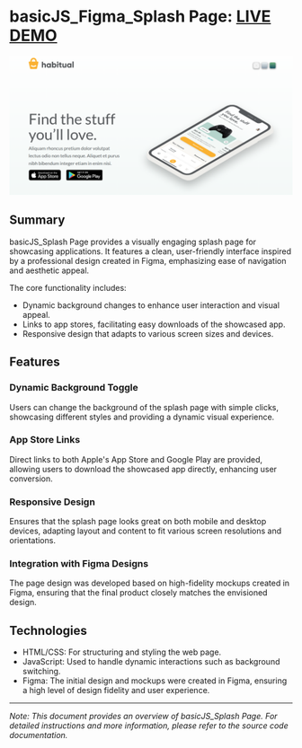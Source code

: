 # basicJS_Figma_Splash Page: [LIVE DEMO](https://shcoobz.github.io/basicJS_figma_splash-page/)

![basicJS_Figma_Splash Page](img/basicJS_figma_splash-page.png)

## Summary

basicJS_Splash Page provides a visually engaging splash page for showcasing applications. It features a clean, user-friendly interface inspired by a professional design created in Figma, emphasizing ease of navigation and aesthetic appeal.

The core functionality includes:

- Dynamic background changes to enhance user interaction and visual appeal.
- Links to app stores, facilitating easy downloads of the showcased app.
- Responsive design that adapts to various screen sizes and devices.

## Features

### Dynamic Background Toggle

Users can change the background of the splash page with simple clicks, showcasing different styles and providing a dynamic visual experience.

### App Store Links

Direct links to both Apple's App Store and Google Play are provided, allowing users to download the showcased app directly, enhancing user conversion.

### Responsive Design

Ensures that the splash page looks great on both mobile and desktop devices, adapting layout and content to fit various screen resolutions and orientations.

### Integration with Figma Designs

The page design was developed based on high-fidelity mockups created in Figma, ensuring that the final product closely matches the envisioned design.

## Technologies

- HTML/CSS: For structuring and styling the web page.
- JavaScript: Used to handle dynamic interactions such as background switching.
- Figma: The initial design and mockups were created in Figma, ensuring a high level of design fidelity and user experience.

---

_Note: This document provides an overview of basicJS_Splash Page. For detailed instructions and more information, please refer to the source code documentation._
